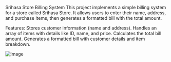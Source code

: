 Srihasa Store Billing System
This project implements a simple billing system for a store called Srihasa Store. It allows users to enter their name, address, and purchase items, then generates a formatted bill with the total amount.

Features:
Stores customer information (name and address).
Handles an array of items with details like ID, name, and price.
Calculates the total bill amount.
Generates a formatted bill with customer details and item breakdown.

![image](https://github.com/srihasa22/GroceryBilling/assets/165368364/d2488806-c8b9-45c0-b2ea-c291d184f70d)

